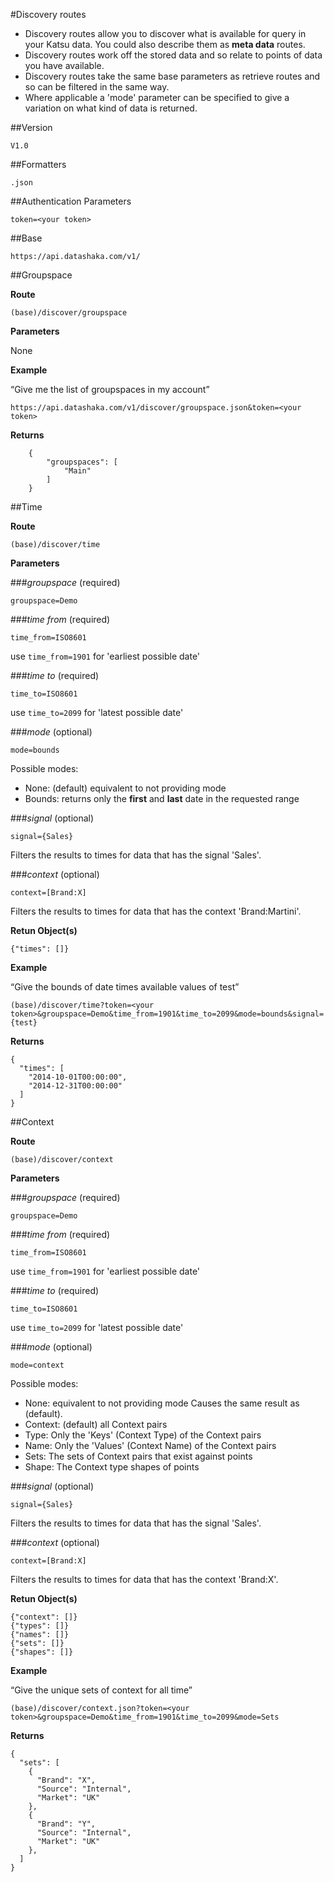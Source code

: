 #Discovery routes

- Discovery routes allow you to discover what is available for query in your Katsu data. You could also describe them as **meta data** routes. 
- Discovery routes work off the stored data and so relate to points of data you have available.
- Discovery routes take the same base parameters as retrieve routes and so can be filtered in the same way.
- Where applicable a 'mode' parameter can be specified to give a variation on what kind of data is returned.

##Version

```
V1.0
```

##Formatters

```
.json
```

##Authentication Parameters

```
token=<your token>
```

##Base

```language-http
https://api.datashaka.com/v1/
```

##Groupspace

**Route**

```language-http
(base)/discover/groupspace
```

**Parameters**

None


**Example**

“Give me the list of groupspaces in my account”

```language-http
https://api.datashaka.com/v1/discover/groupspace.json&token=<your token>
```    

**Returns**

```language-json
    {
        "groupspaces": [
            "Main"
        ]
    }
```

##Time

**Route** 

```language-http
(base)/discover/time
```

**Parameters**

###_groupspace_ (required)

```
groupspace=Demo
```

###_time from_ (required)

```
time_from=ISO8601
```
use ```time_from=1901``` for 'earliest possible date'

###_time to_ (required)

```
time_to=ISO8601
```
use ```time_to=2099``` for 'latest possible date'

###_mode_ (optional)

```
mode=bounds
```

Possible modes:
- None: (default) equivalent to not providing mode
- Bounds: returns only the **first** and **last** date in the requested range

###_signal_ (optional)

```
signal={Sales}
```

Filters the results to times for data that has the signal 'Sales'.

###_context_ (optional)

```
context=[Brand:X]
```

Filters the results to times for data that has the context 'Brand:Martini'.

**Retun Object(s)**

```language-json
{"times": []}
```

**Example**

“Give the bounds of date times available values of test”

```language-http
(base)/discover/time?token=<your token>&groupspace=Demo&time_from=1901&time_to=2099&mode=bounds&signal={test}
```

**Returns**

```language-json
{
  "times": [
    "2014-10-01T00:00:00",
    "2014-12-31T00:00:00"
  ]
}
```

##Context

**Route** 

```language-http
(base)/discover/context
```

**Parameters**

###_groupspace_ (required)

```
groupspace=Demo
```

###_time from_ (required)

```
time_from=ISO8601
```
use ```time_from=1901``` for 'earliest possible date'

###_time to_ (required)

```
time_to=ISO8601
```
use ```time_to=2099``` for 'latest possible date'

###_mode_ (optional)

```
mode=context
```

Possible modes:
- None: equivalent to not providing mode Causes the same result as (default).
- Context: (default) all Context pairs
- Type: Only the 'Keys' (Context Type) of the Context pairs
- Name: Only the 'Values' (Context Name) of the Context pairs
- Sets: The sets of Context pairs that exist against points
- Shape: The Context type shapes of points

###_signal_ (optional)

```
signal={Sales}
```

Filters the results to times for data that has the signal 'Sales'.

###_context_ (optional)

```
context=[Brand:X]
```

Filters the results to times for data that has the context 'Brand:X'.

**Retun Object(s)**

```language-json
{"context": []}
{"types": []}
{"names": []}
{"sets": []}
{"shapes": []}
```

**Example**

“Give the unique sets of context for all time”

```language-http
(base)/discover/context.json?token=<your token>&groupspace=Demo&time_from=1901&time_to=2099&mode=Sets
```

**Returns**

```language-json
{
  "sets": [
    {
      "Brand": "X",
      "Source": "Internal",
      "Market": "UK"
    },
    {
      "Brand": "Y",
      "Source": "Internal",
      "Market": "UK"
    },
  ]
}
```
